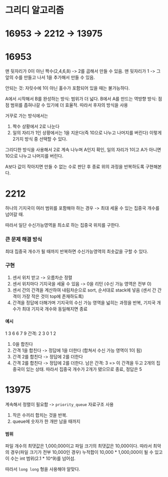 # 그리디 알고리즘

# 16953 -> 2212 -> 13975

# 16953
맨 뒷자리가 0이 아닌 짝수(2,4,6,8) -> 2를 곱해서 만들 수 있음.
맨 뒷자리가 1 -> 그 앞의 수를 만들고 나서 1을 추가해서 만들 수 있음.

안되는 것: 자릿수에 1이 아닌 홀수가 포함되어 있을 때는 불가능하다.

A에서 시작해서 B를 완성하는 방식: 범위가 더 넓다.
B에서 A를 만드는 역방향 방식: 점점 범위를 좁혀나갈 수 있기에 더 효율적.
따라서 후자의 방식을 사용

거꾸로 가는 방식에서는
1. 짝수 상황에서 2로 나눈다
2. 일의 자리가 1인 상황에서는 1을 지운다(즉 10으로 나누고 나머지를 버린다)
이렇게 2가지 방식 중 선택할 수 있다.

그리디한 방식을 사용해서
2로 계속 나누며 A인지 확인,
일의 자리가 1이고 A가 아니면 10으로 나누고 나머지를 버린다.

A보다 값이 작아지면 만들 수 없는 수로 판단 후 종료
위의 과정을 반복하도록 구현해본다.

# 2212
하나의 기지국이 여러 범위를 포함해야 하는 경우 -> 최대 세울 수 있는 집중국 개수를 넘어갈 때.

따라서 일단 수신가능영역을 최소로 하는 집중국 위치를 구한다.

### 큰 문제 해결 방식
최대 집중국 개수가 될 때까지 반복하면 수신가능영역의 최솟값을 구할 수 있다.

### 구현
1. 센서 위치 받고 -> 오름차순 정렬
2. 센서 위치마다 기지국을 세울 수 있음 -> 0을 리턴 (수신 가능 영역은 전부 0)
3. 센서 간의 간격을 계산하여 내림차순으로 sort, 순서대로 stack에 넣음 (센서 간 간격이 가장 작은 것이 top에 존재하도록)
4. 간격을 정답에 더해가며 기지국의 수신 가능 영역을 넓히는 과정을 반복, 기지국 개수가 최대 기지국 개수와 동일해지면 종료

#### 예시
1 3 6 6 7 9
간격: 2 3 0 1 2

1. 0을 합친다
2. 간격 1을 합친다 -> 정답에 1을 더한다 (합쳐서 수신 가능 영역이 1이 됨)
3. 간격 2를 합친다 -> 정답에 2를 더한다
4. 간격 2를 합친다 -> 정답에 2를 더한다.
남은 간격: 3 => 이 간격을 두고 2개의 집중국이 있는 상태.
따라서 집중국 개수가 2개가 됐으므로 종료,
정답은 5

# 13975
계속해서 정렬이 필요함 -> `priority_queue` 자료구조 사용
1. 작은 수끼리 합치는 것을 반복.
2. queue에 숫자가 한 개만 남을 때까지

#### 범위
파일 개수의 최댓값은 1,000,000이고 
파일 크기의 최댓값은 10,000이다.
따라서 최악의 경우(파일 크기가 전부 10,000인 경우) 누적합이 10,000 * 1,000,000이 될 수 있고 이 수는 int 범위(2.1 * 10^9)를 넘어섬.

따라서 `long long` 형을 사용해야 알맞다.